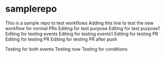 # samplerepo
This is a sample repo to test workflows
Adding this line to test the new workflow for normal PRs
Editing for test purpose
Editing for test purpose1
Editing for testing events
Editing for testing events1
Editing for testing PR
Editing for testing PR
Editing for testing PR after push



Testing for both events
Testing now
Testing for conditions 
